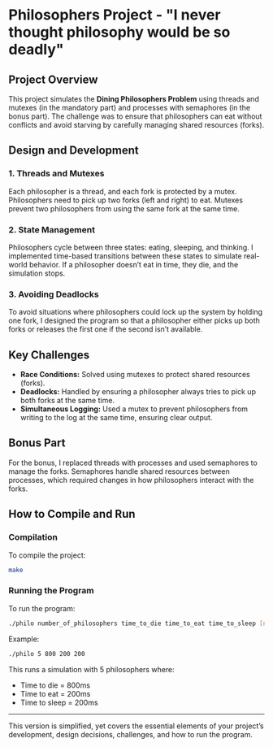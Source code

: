 # Philosophers Project - "I never thought philosophy would be so deadly"

## Project Overview
This project simulates the **Dining Philosophers Problem** using threads and mutexes (in the mandatory part) and processes with semaphores (in the bonus part). The challenge was to ensure that philosophers can eat without conflicts and avoid starving by carefully managing shared resources (forks).

## Design and Development
### 1. **Threads and Mutexes**
Each philosopher is a thread, and each fork is protected by a mutex. Philosophers need to pick up two forks (left and right) to eat. Mutexes prevent two philosophers from using the same fork at the same time.

### 2. **State Management**
Philosophers cycle between three states: eating, sleeping, and thinking. I implemented time-based transitions between these states to simulate real-world behavior. If a philosopher doesn’t eat in time, they die, and the simulation stops.

### 3. **Avoiding Deadlocks**
To avoid situations where philosophers could lock up the system by holding one fork, I designed the program so that a philosopher either picks up both forks or releases the first one if the second isn’t available.

## Key Challenges
- **Race Conditions:** Solved using mutexes to protect shared resources (forks).
- **Deadlocks:** Handled by ensuring a philosopher always tries to pick up both forks at the same time.
- **Simultaneous Logging:** Used a mutex to prevent philosophers from writing to the log at the same time, ensuring clear output.

## Bonus Part
For the bonus, I replaced threads with processes and used semaphores to manage the forks. Semaphores handle shared resources between processes, which required changes in how philosophers interact with the forks.

## How to Compile and Run

### Compilation
To compile the project:
```bash
make
```

### Running the Program
To run the program:
```bash
./philo number_of_philosophers time_to_die time_to_eat time_to_sleep [number_of_times_each_philosopher_must_eat]
```

Example:
```bash
./philo 5 800 200 200
```

This runs a simulation with 5 philosophers where:
- Time to die = 800ms
- Time to eat = 200ms
- Time to sleep = 200ms

---

This version is simplified, yet covers the essential elements of your project’s development, design decisions, challenges, and how to run the program.